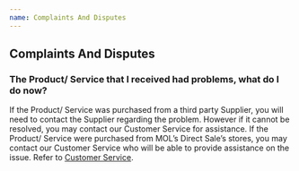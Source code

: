 ```yaml
---
name: Complaints And Disputes
---
```


## Complaints And Disputes

###  The Product/ Service that I received had problems, what do I do now?

If the Product/ Service was purchased from a third party Supplier, you will need to contact the Supplier regarding the problem. However if it cannot be resolved, you may contact our Customer Service for assistance. If the Product/ Service were purchased from MOL’s Direct Sale’s stores, you may contact our Customer Service who will be able to provide assistance on the issue. Refer to [Customer Service](http://aboutus.marineonline.com/docs/connect/contactus).
